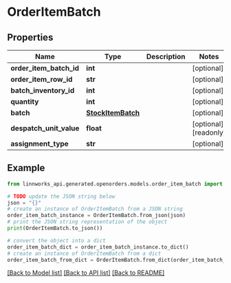 # OrderItemBatch


## Properties

Name | Type | Description | Notes
------------ | ------------- | ------------- | -------------
**order_item_batch_id** | **int** |  | [optional] 
**order_item_row_id** | **str** |  | [optional] 
**batch_inventory_id** | **int** |  | [optional] 
**quantity** | **int** |  | [optional] 
**batch** | [**StockItemBatch**](StockItemBatch.md) |  | [optional] 
**despatch_unit_value** | **float** |  | [optional] [readonly] 
**assignment_type** | **str** |  | [optional] 

## Example

```python
from linnworks_api.generated.openorders.models.order_item_batch import OrderItemBatch

# TODO update the JSON string below
json = "{}"
# create an instance of OrderItemBatch from a JSON string
order_item_batch_instance = OrderItemBatch.from_json(json)
# print the JSON string representation of the object
print(OrderItemBatch.to_json())

# convert the object into a dict
order_item_batch_dict = order_item_batch_instance.to_dict()
# create an instance of OrderItemBatch from a dict
order_item_batch_from_dict = OrderItemBatch.from_dict(order_item_batch_dict)
```
[[Back to Model list]](../README.md#documentation-for-models) [[Back to API list]](../README.md#documentation-for-api-endpoints) [[Back to README]](../README.md)


